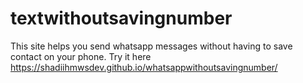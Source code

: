 # textwithoutsavingnumber
This site helps you send whatsapp messages without having to save contact on your phone.
Try it here https://shadiihmwsdev.github.io/whatsappwithoutsavingnumber/
